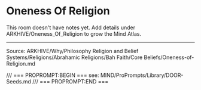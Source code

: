 # Oneness Of Religion

This room doesn't have notes yet. Add details under ARKHIVE/Oneness_Of_Religion to grow the Mind Atlas.

---
Source: ARKHIVE/Why/Philosophy Religion and Belief Systems/Religions/Abrahamic Religions/Bah Faith/Core Beliefs/Oneness-of-Religion.md

/// === PROPROMPT:BEGIN ===
see: MIND/ProPrompts/Library/DOOR-Seeds.md
/// === PROPROMPT:END ===
